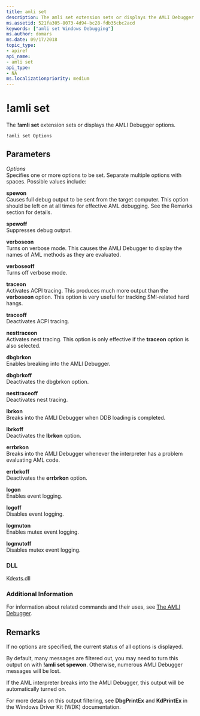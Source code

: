 ```yaml
---
title: amli set
description: The amli set extension sets or displays the AMLI Debugger options.
ms.assetid: 521fa305-8073-4d94-bc28-fdb35cbc2acd
keywords: ["amli set Windows Debugging"]
ms.author: domars
ms.date: 09/17/2018
topic_type:
- apiref
api_name:
- amli set
api_type:
- NA
ms.localizationpriority: medium
---
```


# !amli set


The **!amli set** extension sets or displays the AMLI Debugger options.

    !amli set Options


## <span id="ddk__amli_set_dbg"></span><span id="DDK__AMLI_SET_DBG"></span>Parameters


<span id="_______Options______"></span><span id="_______options______"></span><span id="_______OPTIONS______"></span> *Options*   
Specifies one or more options to be set. Separate multiple options with spaces. Possible values include:

<span id="spewon"></span><span id="SPEWON"></span>**spewon**  
Causes full debug output to be sent from the target computer. This option should be left on at all times for effective AML debugging. See the Remarks section for details.

<span id="spewoff"></span><span id="SPEWOFF"></span>**spewoff**  
Suppresses debug output.

<span id="verboseon"></span><span id="VERBOSEON"></span>**verboseon**  
Turns on verbose mode. This causes the AMLI Debugger to display the names of AML methods as they are evaluated.

<span id="verboseoff"></span><span id="VERBOSEOFF"></span>**verboseoff**  
Turns off verbose mode.

<span id="traceon"></span><span id="TRACEON"></span>**traceon**  
Activates ACPI tracing. This produces much more output than the **verboseon** option. This option is very useful for tracking SMI-related hard hangs.

<span id="traceoff"></span><span id="TRACEOFF"></span>**traceoff**  
Deactivates ACPI tracing.

<span id="nesttraceon"></span><span id="NESTTRACEON"></span>**nesttraceon**  
Activates nest tracing. This option is only effective if the **traceon** option is also selected.

<span id="dbgbrkon"></span><span id="DBGBRKON"></span>**dbgbrkon**  
Enables breaking into the AMLI Debugger.

<span id="dbgbrkoff"></span><span id="DBGBRKOFF"></span>**dbgbrkoff**  
Deactivates the dbgbrkon option.

<span id="nesttraceoff"></span><span id="NESTTRACEOFF"></span>**nesttraceoff**  
Deactivates nest tracing.

<span id="lbrkon"></span><span id="LBRKON"></span>**lbrkon**  
Breaks into the AMLI Debugger when DDB loading is completed.

<span id="lbrkoff"></span><span id="LBRKOFF"></span>**lbrkoff**  
Deactivates the **lbrkon** option.

<span id="errbrkon"></span><span id="ERRBRKON"></span>**errbrkon**  
Breaks into the AMLI Debugger whenever the interpreter has a problem evaluating AML code.

<span id="errbrkoff"></span><span id="ERRBRKOFF"></span>**errbrkoff**  
Deactivates the **errbrkon** option.

<span id="logon"></span><span id="LOGON"></span>**logon**  
Enables event logging.

<span id="logoff"></span><span id="LOGOFF"></span>**logoff**  
Disables event logging.

<span id="logmuton"></span><span id="LOGMUTON"></span>**logmuton**  
Enables mutex event logging.

<span id="logmutoff"></span><span id="LOGMUTOFF"></span>**logmutoff**  
Disables mutex event logging.

### <span id="DLL"></span><span id="dll"></span>DLL

Kdexts.dll

### <span id="Additional_Information"></span><span id="additional_information"></span><span id="ADDITIONAL_INFORMATION"></span>Additional Information

For information about related commands and their uses, see [The AMLI Debugger](the-amli-debugger.md).

Remarks
-------

If no options are specified, the current status of all options is displayed.

By default, many messages are filtered out, you may need to turn this output on with **!amli set spewon**. Otherwise, numerous AMLI Debugger messages will be lost.

If the AML interpreter breaks into the AMLI Debugger, this output will be automatically turned on.

For more details on this output filtering, see **DbgPrintEx** and **KdPrintEx** in the Windows Driver Kit (WDK) documentation.

 

 






